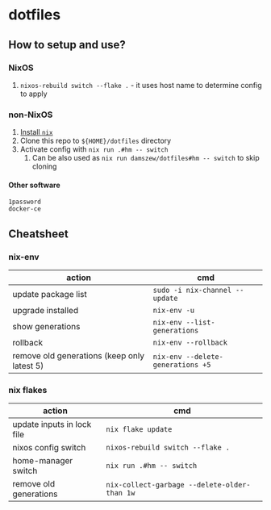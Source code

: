 # dotfiles

## How to setup and use?

### NixOS

1. `nixos-rebuild switch --flake .` - it uses host name to determine config to apply

### non-NixOS

1. [Install `nix`](https://zero-to-nix.com/concepts/nix-installer)
2. Clone this repo to `${HOME}/dotfiles` directory
3. Activate config with `nix run .#hm -- switch`
   1. Can be also used as `nix run damszew/dotfiles#hm -- switch` to skip cloning

#### Other software

```plain
1password
docker-ce
```

## Cheatsheet

### nix-env

| action                                      | cmd                                 |
|-------------------------------------------- | ----------------------------------- |
| update package list                         | `sudo -i nix-channel --update`      |
| upgrade installed                           | `nix-env -u`                        |
| show generations                            | `nix-env --list-generations`        |
| rollback                                    | `nix-env --rollback`                |
| remove old generations (keep only latest 5) | `nix-env --delete-generations +5`   |

### nix flakes

| action                     | cmd                                          |
|--------------------------- | -------------------------------------------- |
| update inputs in lock file | `nix flake update`                           |
| nixos config switch        | `nixos-rebuild switch --flake .`             |
| home-manager switch        | `nix run .#hm -- switch`                     |
| remove old generations     | `nix-collect-garbage --delete-older-than 1w` |
